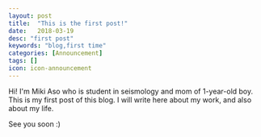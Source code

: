 ```yaml
---
layout: post
title:  "This is the first post!"
date:   2018-03-19
desc: "first post"
keywords: "blog,first time"
categories: [Announcement]
tags: []
icon: icon-announcement
---
```


Hi! 
I'm Miki Aso who is student in seismology and mom of 1-year-old boy.
This is my first post of this blog.
I will write here about my work, and also about my life.

See you soon :)

